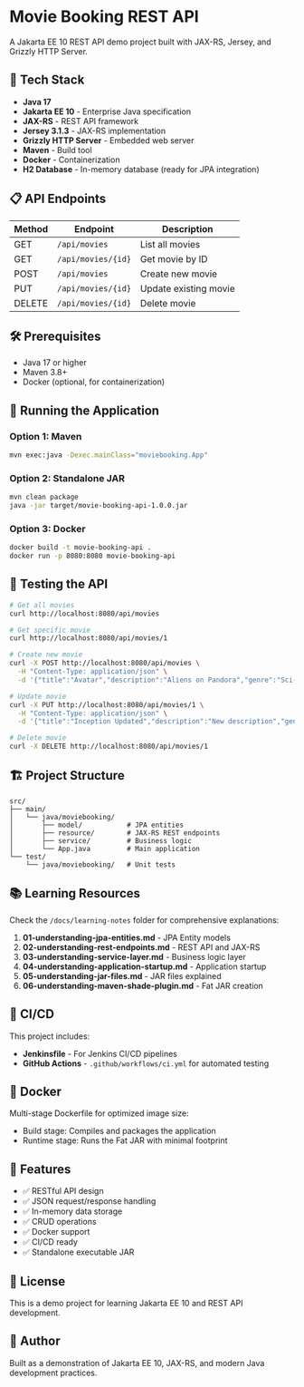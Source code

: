# Movie Booking REST API

A Jakarta EE 10 REST API demo project built with JAX-RS, Jersey, and Grizzly HTTP Server.

## 🚀 Tech Stack

- **Java 17**
- **Jakarta EE 10** - Enterprise Java specification
- **JAX-RS** - REST API framework
- **Jersey 3.1.3** - JAX-RS implementation
- **Grizzly HTTP Server** - Embedded web server
- **Maven** - Build tool
- **Docker** - Containerization
- **H2 Database** - In-memory database (ready for JPA integration)

## 📋 API Endpoints

| Method | Endpoint | Description |
|--------|----------|-------------|
| GET | `/api/movies` | List all movies |
| GET | `/api/movies/{id}` | Get movie by ID |
| POST | `/api/movies` | Create new movie |
| PUT | `/api/movies/{id}` | Update existing movie |
| DELETE | `/api/movies/{id}` | Delete movie |

## 🛠️ Prerequisites

- Java 17 or higher
- Maven 3.8+
- Docker (optional, for containerization)

## 🏃 Running the Application

### Option 1: Maven

```bash
mvn exec:java -Dexec.mainClass="moviebooking.App"
```

### Option 2: Standalone JAR

```bash
mvn clean package
java -jar target/movie-booking-api-1.0.0.jar
```

### Option 3: Docker

```bash
docker build -t movie-booking-api .
docker run -p 8080:8080 movie-booking-api
```

## 🧪 Testing the API

```bash
# Get all movies
curl http://localhost:8080/api/movies

# Get specific movie
curl http://localhost:8080/api/movies/1

# Create new movie
curl -X POST http://localhost:8080/api/movies \
  -H "Content-Type: application/json" \
  -d '{"title":"Avatar","description":"Aliens on Pandora","genre":"Sci-Fi","durationMinutes":162,"price":14.0}'

# Update movie
curl -X PUT http://localhost:8080/api/movies/1 \
  -H "Content-Type: application/json" \
  -d '{"title":"Inception Updated","description":"New description","genre":"Sci-Fi","durationMinutes":148,"price":15.0}'

# Delete movie
curl -X DELETE http://localhost:8080/api/movies/1
```

## 🏗️ Project Structure

```
src/
├── main/
│   └── java/moviebooking/
│       ├── model/           # JPA entities
│       ├── resource/        # JAX-RS REST endpoints
│       ├── service/         # Business logic
│       └── App.java         # Main application
└── test/
    └── java/moviebooking/   # Unit tests
```

## 📚 Learning Resources

Check the `/docs/learning-notes` folder for comprehensive explanations:

1. **01-understanding-jpa-entities.md** - JPA Entity models
2. **02-understanding-rest-endpoints.md** - REST API and JAX-RS
3. **03-understanding-service-layer.md** - Business logic layer
4. **04-understanding-application-startup.md** - Application startup
5. **05-understanding-jar-files.md** - JAR files explained
6. **06-understanding-maven-shade-plugin.md** - Fat JAR creation

## 🔄 CI/CD

This project includes:

- **Jenkinsfile** - For Jenkins CI/CD pipelines
- **GitHub Actions** - `.github/workflows/ci.yml` for automated testing

## 🐳 Docker

Multi-stage Dockerfile for optimized image size:
- Build stage: Compiles and packages the application
- Runtime stage: Runs the Fat JAR with minimal footprint

## 🎯 Features

- ✅ RESTful API design
- ✅ JSON request/response handling
- ✅ In-memory data storage
- ✅ CRUD operations
- ✅ Docker support
- ✅ CI/CD ready
- ✅ Standalone executable JAR

## 📝 License

This is a demo project for learning Jakarta EE 10 and REST API development.

## 👤 Author

Built as a demonstration of Jakarta EE 10, JAX-RS, and modern Java development practices.
